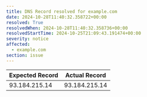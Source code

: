 ```yaml
---
title: DNS Record resolved for example.com
date: 2024-10-28T11:40:32.358722+00:00
resolved: True
resolvedWhen: 2024-10-28T11:40:32.358736+00:00
resolvedStartTime: 2024-10-25T21:09:43.191474+00:00
severity: notice
affected:
  - example.com
section: issue
---
```


| Expected Record  | Actual Record  |
|------------------|----------------|
| 93.184.215.14 | 93.184.215.14 |
